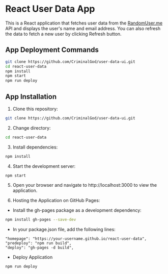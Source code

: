 # React User Data App

This is a React application that fetches user data from the [RandomUser.me](https://randomuser.me/) API and displays the user's name and email address. You can also refresh the data to fetch a new user by clicking Refresh button.

## App Deployment Commands
```bash
git clone https://github.com/CriminalGod/user-data-ui.git
cd react-user-data
npm install
npm start
npm run deploy
```

## App Installation

1. Clone this repository:
```bash
git clone https://github.com/CriminalGod/user-data-ui.git
```

2. Change directory:
```bash
cd react-user-data
```

3. Install dependencies:
```bash
npm install
```

4. Start the development server:
```bash
npm start
```

5. Open your browser and navigate to http://localhost:3000 to view the application.

6. Hosting the Application on GitHub Pages:
  - Install the gh-pages package as a development dependency:
```bash
npm install gh-pages --save-dev
```
  - In your package.json file, add the following lines:
```
"homepage": "https://your-username.github.io/react-user-data",
"predeploy": "npm run build",
"deploy": "gh-pages -d build",
``````
  - Deploy Application
```bash
npm run deploy
```

